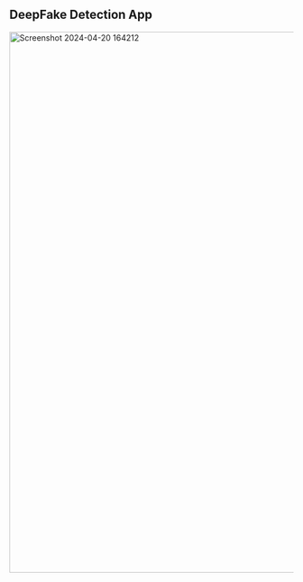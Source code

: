 ## DeepFake Detection App
<img width="959" alt="Screenshot 2024-04-20 164212" src="https://github.com/RishiPratap/DeepFake-Video-Detection/assets/72687585/d0188aaf-e475-44ee-bde4-59e16a22c4af">
